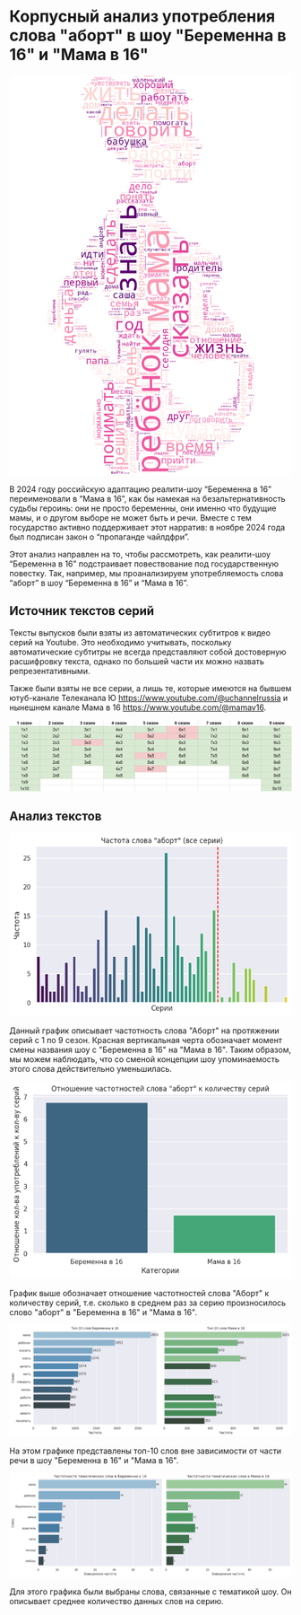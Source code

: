 # Корпусный анализ употребления слова "аборт" в шоу "Беременна в 16" и "Мама в 16"

![Облако слов](https://github.com/marinanastas/16_and_pregnant/blob/main/%D0%9E%D0%B1%D0%BB%D0%B0%D0%BA%D0%BE%20%D1%81%D0%BB%D0%BE%D0%B2.png)

В 2024 году российскую адаптацию реалити-шоу “Беременна в 16” переименовали в “Мама в 16”, как бы намекая на безальтернативность судьбы героинь: они не просто беременны, они именно что будущие мамы, и о другом выборе не может быть и речи. Вместе с тем государство активно поддерживает этот нарратив: в ноябре 2024 года был подписан закон о “пропаганде чайлдфри”.

Этот анализ направлен на то, чтобы рассмотреть, как реалити-шоу “Беременна в 16” подстраивает повествование под государственную повестку. Так, например, мы проанализируем употребляемость слова “аборт” в шоу “Беременна в 16” и “Мама в 16”.

## Источник текстов серий

Тексты выпусков были взяты из автоматических субтитров к видео серий на Youtube. Это необходимо учитывать, поскольку автоматические субтитры не всегда представляют собой достоверную расшифровку текста, однако по большей части их можно назвать репрезентативными.

Также были взяты не все серии, а лишь те, которые имеются на бывшем ютуб-канале Телеканала Ю https://www.youtube.com/@uchannelrussia и нынешнем канале Мама в 16 https://www.youtube.com/@mamav16.

![Использованные серии](https://github.com/marinanastas/16_and_pregnant/blob/main/%D0%98%D1%81%D0%BF%D0%BE%D0%BB%D1%8C%D0%B7%D0%BE%D0%B2%D0%B0%D0%BD%D0%BD%D1%8B%D0%B5%20%D1%81%D0%B5%D1%80%D0%B8%D0%B8.png)

## Анализ текстов

![Частотность слова "Аборт"](https://github.com/marinanastas/16_and_pregnant/blob/main/%D0%A7%D0%B0%D1%81%D1%82%D0%BE%D1%82%D0%B0%20%D1%81%D0%BB%D0%BE%D0%B2%D0%B0%20%D0%B0%D0%B1%D0%BE%D1%80%D1%82%20(%D0%B2%D1%81%D0%B5%20%D1%81%D0%B5%D1%80%D0%B8%D0%B8).png)

Данный график описывает частотность слова "Аборт" на протяжении серий с 1 по 9 сезон. Красная вертикальная черта обозначает момент смены названия шоу с "Беременна в 16" на "Мама в 16".
Таким образом, мы можем наблюдать, что со сменой концепции шоу упоминаемость этого слова действительно уменьшилась.

![Отношение частотностей слова "Аборт" к количеству серий](https://github.com/marinanastas/16_and_pregnant/blob/main/%D0%9E%D1%82%D0%BD%D0%BE%D1%88%D0%B5%D0%BD%D0%B8%D0%B5%20%D1%87%D0%B0%D1%81%D1%82%D0%BE%D1%82%D0%BD%D0%BE%D1%81%D1%82%D0%B5%D0%B9%20%D1%81%D0%BB%D0%BE%D0%B2%D0%B0%20%D0%B0%D0%B1%D0%BE%D1%80%D1%82%20%D0%BA%20%D0%BA%D0%BE%D0%BB%D0%B8%D1%87%D0%B5%D1%81%D1%82%D0%B2%D1%83%20%D1%81%D0%B5%D1%80%D0%B8%D0%B9.png)

График выше обозначает отношение частотностей слова "Аборт" к количеству серий, т.е. сколько в среднем раз за серию произносилось слово "аборт" в "Беременна в 16" и "Мама в 16".

![Топ-10 слов](https://github.com/marinanastas/16_and_pregnant/blob/main/%D0%A2%D0%BE%D0%BF-10%20%D1%81%D0%BB%D0%BE%D0%B2.png)

На этом графике представлены топ-10 слов вне зависимости от части речи в шоу "Беременна в 16" и "Мама в 16".

![Частотности тематических слов](https://github.com/marinanastas/16_and_pregnant/blob/main/%D0%A7%D0%B0%D1%81%D1%82%D0%BE%D1%82%D0%BD%D0%BE%D1%81%D1%82%D0%B8%20%D1%82%D0%B5%D0%BC%D0%B0%D1%82%D0%B8%D1%87%D0%B5%D1%81%D0%BA%D0%B8%D1%85%20%D1%81%D0%BB%D0%BE%D0%B2.png)

Для этого графика были выбраны слова, связанные с тематикой шоу. Он описывает среднее количество данных слов на серию.

